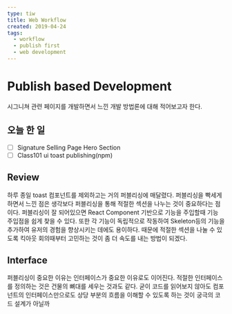```yaml
---
type: tiw
title: Web Workflow
created: 2019-04-24
tags:
  - workflow
  - publish first
  - web development
---
```


# Publish based Development

시그니쳐 관련 페이지를 개발하면서 느낀 개발 방법론에 대해 적어보고자 한다.

## 오늘 한 일

- [ ] Signature Selling Page Hero Section
- [ ] Class101 ui toast publishing(npm)

## Review

하루 종일 toast 컴포넌트를 제외하고는 거의 퍼블리싱에 매달렸다. 퍼블리싱을 빡세게 하면서 느낀 점은 생각보다 퍼블리싱을 통해 적절한 섹션을 나누는 것이 중요하다는 점이다. 퍼블리싱이 잘 되어있으면 React Component 기반으로 기능을 주입할때 기능 주입점을 쉽게 찾을 수 있다. 또한 각 기능이 독립적으로 작동하여 Skeleton등의 기능을 추가하여 유저의 경험을 향상시키는 데에도 용이하다. 때문에 적절한 섹션을 나눌 수 있도록 킥아웃 회의때부터 고민하는 것이 좀 더 속도를 내는 방법이 되겠다.

## Interface

퍼블리싱이 중요한 이유는 인터페이스가 중요한 이유로도 이어진다. 적절한 인터페이스를 정의하는 것은 건물의 뼈대를 세우는 것과도 같다. 굳이 코드를 읽어보지 않아도 컴포넌트의 인터페이스만으로도 상당 부분의 흐름을 이해할 수 있도록 하는 것이 궁극의 코드 설계가 아닐까
